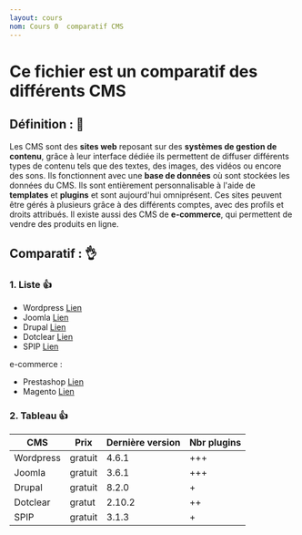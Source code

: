 ```yaml
---
layout: cours
nom: Cours 0  comparatif CMS
---
```


# Ce fichier est un comparatif des différents CMS

## Définition : :speech_balloon:
Les CMS sont des **sites web** reposant sur des **systèmes de gestion de contenu**, grâce à leur interface dédiée ils permettent de diffuser différents types de contenu tels que des textes, des images, des vidéos ou encore des sons. Ils fonctionnent avec une **base de données** où sont stockées les données du CMS. Ils sont entièrement personnalisable à l'aide de **templates** et **plugins** et sont aujourd'hui omniprésent. Ces sites peuvent être gérés à plusieurs grâce à des différents comptes, avec des profils et droits attribués. Il existe aussi des CMS de **e-commerce**, qui permettent de vendre des produits en ligne.

## Comparatif : :ok_hand:
### 1. Liste :+1:
* Wordpress [Lien](https://fr.wordpress.org/txt-download/)
* Joomla [Lien](https://www.joomla.fr)
* Drupal [Lien](http://www.drupal.fr)
* Dotclear [Lien](https://fr.dotclear.org)
* SPIP [Lien](http://www.spip.net/fr_rubrique91.html)

e-commerce :
* Prestashop [Lien](https://www.prestashop.com/fr/telechargement)
* Magento [Lien](https://www.magentocommerce.com/download)

### 2. Tableau :+1:
CMS | Prix | Dernière version | Nbr plugins
------------ | ------------- | -------------- | -------------
Wordpress | gratuit | 4.6.1 | +++
Joomla | gratuit | 3.6.1 | +++
Drupal | gratuit | 8.2.0 | +
Dotclear | gratut | 2.10.2 | ++
SPIP | gratuit | 3.1.3 | +
